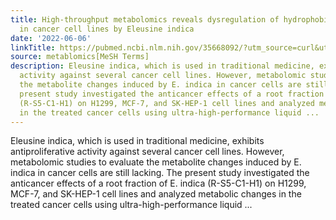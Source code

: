 ```yaml
---
title: High-throughput metabolomics reveals dysregulation of hydrophobic metabolomes
  in cancer cell lines by Eleusine indica
date: '2022-06-06'
linkTitle: https://pubmed.ncbi.nlm.nih.gov/35668092/?utm_source=curl&utm_medium=rss&utm_campaign=pubmed-2&utm_content=1Zkrxt7ktlCbHBXEV3v65xxSnkSWNsJ1A6Fq3gBniKhGfIUslK&fc=20210907212339&ff=20220608211508&v=2.17.6
source: metablomics[MeSH Terms]
description: Eleusine indica, which is used in traditional medicine, exhibits antiproliferative
  activity against several cancer cell lines. However, metabolomic studies to evaluate
  the metabolite changes induced by E. indica in cancer cells are still lacking. The
  present study investigated the anticancer effects of a root fraction of E. indica
  (R-S5-C1-H1) on H1299, MCF-7, and SK-HEP-1 cell lines and analyzed metabolic changes
  in the treated cancer cells using ultra-high-performance liquid ...
---
```

Eleusine indica, which is used in traditional medicine, exhibits antiproliferative activity against several cancer cell lines. However, metabolomic studies to evaluate the metabolite changes induced by E. indica in cancer cells are still lacking. The present study investigated the anticancer effects of a root fraction of E. indica (R-S5-C1-H1) on H1299, MCF-7, and SK-HEP-1 cell lines and analyzed metabolic changes in the treated cancer cells using ultra-high-performance liquid ...